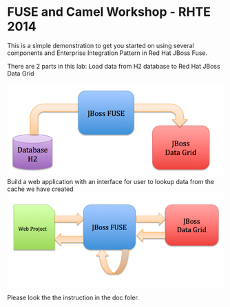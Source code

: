 FUSE and Camel Workshop - RHTE 2014
=================================================
This is a simple demonstration to get you started on using several components and Enterprise Integration Pattern in Red Hat JBoss Fuse. 

There are 2 parts in this lab:
Load data from H2 database to Red Hat JBoss Data Grid

![port forward](https://github.com/weimeilin79/RHTEWorkShop/blob/master/doc/Step1.png?raw=true)
Build a web application with an interface for user to lookup data from the cache we have created
![port forward](https://github.com/weimeilin79/RHTEWorkShop/blob/master/doc/Step2.png?raw=true)

Please look the the instruction in the doc foler. 
